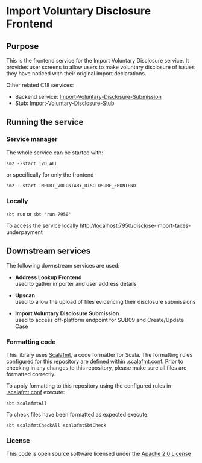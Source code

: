 
# Import Voluntary Disclosure Frontend

## Purpose
This is the frontend service for the Import Voluntary Disclosure service. It provides user screens to allow users to make voluntary disclosure of issues they have noticed with their original import declarations.

Other related C18 services:
- Backend service: [Import-Voluntary-Disclosure-Submission](https://github.com/hmrc/import-voluntary-disclosure-submission)
- Stub: [Import-Voluntary-Disclosure-Stub](https://github.com/hmrc/import-voluntary-disclosure-stub)

## Running the service
### Service manager
The whole service can be started with:

`sm2 --start IVD_ALL`

or specifically for only the frontend

`sm2 --start IMPORT_VOLUNTARY_DISCLOSURE_FRONTEND`

### Locally
`sbt run` or `sbt 'run 7950'`

To access the service locally http://localhost:7950/disclose-import-taxes-underpayment

## Downstream services
The following downstream services are used:

* **Address Lookup Frontend**        
  used to gather importer and user address details

* **Upscan**              
  used to allow the upload of files evidencing their disclosure submissions

* **Import Voluntary Disclosure Submission**              
  used to access off-platform endpoint for SUB09 and Create/Update Case

### Formatting code
This library uses [Scalafmt](https://scalameta.org/scalafmt/), a code formatter for Scala. The formatting rules configured for this repository are defined within [.scalafmt.conf](.scalafmt.conf). Prior to checking in any changes to this repository, please make sure all files are formatted correctly.

To apply formatting to this repository using the configured rules in [.scalafmt.conf](.scalafmt.conf) execute:

```
sbt scalafmtAll
```

To check files have been formatted as expected execute:

```
sbt scalafmtCheckAll scalafmtSbtCheck
```
### License

This code is open source software licensed under the [Apache 2.0 License]("http://www.apache.org/licenses/LICENSE-2.0.html")
